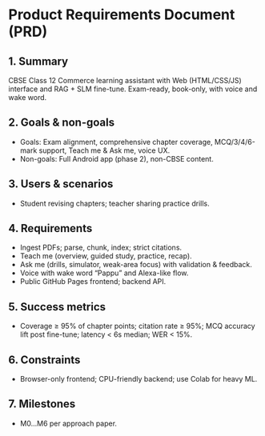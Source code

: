 # Product Requirements Document (PRD)

## 1. Summary
CBSE Class 12 Commerce learning assistant with Web (HTML/CSS/JS) interface and RAG + SLM fine-tune. Exam-ready, book-only, with voice and wake word.

## 2. Goals & non-goals
- Goals: Exam alignment, comprehensive chapter coverage, MCQ/3/4/6-mark support, Teach me & Ask me, voice UX.
- Non-goals: Full Android app (phase 2), non-CBSE content.

## 3. Users & scenarios
- Student revising chapters; teacher sharing practice drills.

## 4. Requirements
- Ingest PDFs; parse, chunk, index; strict citations.
- Teach me (overview, guided study, practice, recap).
- Ask me (drills, simulator, weak-area focus) with validation & feedback.
- Voice with wake word “Pappu” and Alexa-like flow.
- Public GitHub Pages frontend; backend API.

## 5. Success metrics
- Coverage ≥ 95% of chapter points; citation rate ≥ 95%; MCQ accuracy lift post fine-tune; latency < 6s median; WER < 15%.

## 6. Constraints
- Browser-only frontend; CPU-friendly backend; use Colab for heavy ML.

## 7. Milestones
- M0…M6 per approach paper.
